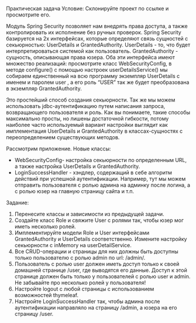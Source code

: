 Практическая задача
Условие:
Склонируйте проект по ссылке и просмотрите его.

Модуль Spring Security позволяет нам внедрять права доступа, а также контролировать их исполнение без ручных проверок.
Spring Security базируется на 2х интерфейсах, которые определяют связь сущностей с секьюрностью: UserDetails и GrantedAuthority.
UserDetails - то, что будет интерпретироваться системой как пользователь.
GrantedAuthority - сущность, описывающая права юзера.
Оба эти интерфейса имеют множество реализаций: просмотрите класс WebSecurityConfig, в методе configure() с помощью настроек userDetailsService() мы собираем единственный на всю программу экземпляр UserDetails с именем и паролем user , а его роль “USER” так же будет преобразована в экземпляр GrantedAuthority.

Это простейший способ создания секьюрности. Так же мы можем использовать jdbc-аутентификацию путем написания запроса, возвращающего пользователя и роль.
Как вы понимаете, такие способы максимально просты, но лишены достаточной гибкости, потому наиболее часто используемый вариант настройки выглядит как имплементация UserDetails и GrantedAuthority в классах-сущностях с переопределением существующих методов.

Рассмотрим приложение.
Новые классы:
- WebSecurityConfig- настройка секьюрности по определенным URL, а также настройка UserDetails и GrantedAuthority.
- LoginSuccessHandler - хэндлер, содержащий в себе алгоритм действий при успешной аутентификации. Например, тут мы можем отправить пользователя с ролью админа на админку после логина, а с ролью юзер на главную страницу сайта и т.п. 

Задание:
1. Перенесите классы и зависимости из предыдущей задачи.
2. Создайте класс Role и свяжите User с ролями так, чтобы юзер мог иметь несколько ролей.
3. Имплементируйте модели Role и User интерфейсами GrantedAuthority и UserDetails соответственно. Измените настройку секьюрности с inMemory на userDetailService.
4. Все CRUD-операции и страницы для них должны быть доступны только пользователю с ролью admin по url: /admin/.
5. Пользователь с ролью user должен иметь доступ только к своей домашней странице /user, где выводятся его данные. Доступ к этой странице должен быть только у пользователей с ролью user и admin. Не забывайте про несколько ролей у пользователя!
6. Настройте logout с любой страницы с использованием возможностей thymeleaf.
7. Настройте LoginSuccessHandler так, чтобы админа после аутентификации направляло на страницу /admin, а юзера на его страницу /user.
